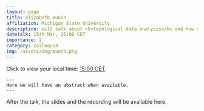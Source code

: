 ```yaml
---
layout: page
title: elizabeth munch
affiliation: Michigan State University
description: will talk about <b>topological data analysis</b> and how she <b>applied it</b> 
datetalk: 15th Mar, 15:00 CET
importance: 2
category: colloquia
img: /assets/img/munch.png
---
```


Click to view your local time:  <a href='https://www.timeanddate.com/worldclock/fixedtime.html?msg=B%3DM2L+-+Elizabeth+Munch&iso=20230315T15&p1=31' target='time'>15:00 CET </a>

    ---
    Here we will have an abstract when available.
    ---
	

After the talk, the slides and the recording will be available here.

